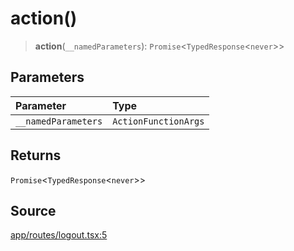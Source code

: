 # action()

> **action**(`__namedParameters`): `Promise`\<`TypedResponse`\<`never`\>\>

## Parameters

| Parameter | Type |
| :------ | :------ |
| `__namedParameters` | `ActionFunctionArgs` |

## Returns

`Promise`\<`TypedResponse`\<`never`\>\>

## Source

[app/routes/logout.tsx:5](https://github.com/scryptids/jobsapp/blob/eafe9ac1fb1c2b1b6747cc174450697cbf17d598/www/app/routes/logout.tsx#L5)
